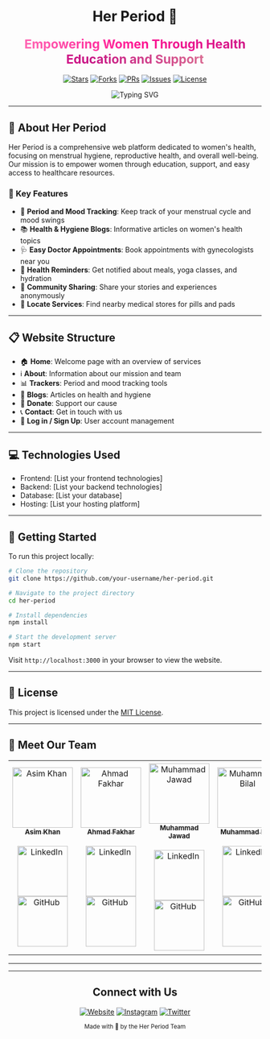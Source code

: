

<div align="center">



# Her Period 🌸

<h3>
  <span style="background: linear-gradient(45deg, #FF69B4, #FF1493, #C71585, #DB7093);
               -webkit-background-clip: text;
               -webkit-text-fill-color: transparent;
               font-size: 1.5em;
               font-weight: bold;">
    Empowering Women Through Health Education and Support
  </span>
</h3>

[![Stars](https://img.shields.io/github/stars/your-username/her-period?style=for-the-badge&logo=starship&color=pink&logoColor=white)](https://github.com/your-username/her-period/stargazers)
[![Forks](https://img.shields.io/github/forks/your-username/her-period?style=for-the-badge&logo=git&color=purple&logoColor=white)](https://github.com/your-username/her-period/network/members)
[![PRs](https://img.shields.io/github/issues-pr/your-username/her-period?style=for-the-badge&logo=github&color=rose&logoColor=white)](https://github.com/your-username/her-period/pulls)
[![Issues](https://img.shields.io/github/issues/your-username/her-period?style=for-the-badge&logo=codeigniter&color=hotpink&logoColor=white)](https://github.com/your-username/her-period/issues)
[![License](https://img.shields.io/github/license/your-username/her-period?style=for-the-badge&logo=molecule&color=deeppink&logoColor=white)](https://github.com/your-username/her-period/blob/master/LICENSE)

<p align="center">
  <img src="https://readme-typing-svg.herokuapp.com?font=Fira+Code&pause=1000&color=FF69B4&center=true&vCenter=true&width=435&lines=Empowering+Women's+Health;Tracking+Menstrual+Cycles;Providing+Health+Education;Connecting+with+Doctors" alt="Typing SVG" />
</p>

</div>

---

## 🚀 About Her Period

Her Period is a comprehensive web platform dedicated to women's health, focusing on menstrual hygiene, reproductive health, and overall well-being. Our mission is to empower women through education, support, and easy access to healthcare resources.

### 🌟 Key Features

- 📅 **Period and Mood Tracking**: Keep track of your menstrual cycle and mood swings
- 📚 **Health & Hygiene Blogs**: Informative articles on women's health topics
- 🩺 **Easy Doctor Appointments**: Book appointments with gynecologists near you
- 🔔 **Health Reminders**: Get notified about meals, yoga classes, and hydration
- 💬 **Community Sharing**: Share your stories and experiences anonymously
- 📍 **Locate Services**: Find nearby medical stores for pills and pads

---

## 📋 Website Structure

- 🏠 **Home**: Welcome page with an overview of services
- ℹ️ **About**: Information about our mission and team
- 📊 **Trackers**: Period and mood tracking tools
- 📰 **Blogs**: Articles on health and hygiene
- 💝 **Donate**: Support our cause
- 📞 **Contact**: Get in touch with us
- 🔐 **Log in / Sign Up**: User account management

---

## 💻 Technologies Used

- Frontend: [List your frontend technologies]
- Backend: [List your backend technologies]
- Database: [List your database]
- Hosting: [List your hosting platform]

---

## 🚀 Getting Started

To run this project locally:

```bash
# Clone the repository
git clone https://github.com/your-username/her-period.git

# Navigate to the project directory
cd her-period

# Install dependencies
npm install

# Start the development server
npm start
```

Visit `http://localhost:3000` in your browser to view the website.

---


## 📜 License

This project is licensed under the [MIT License](LICENSE).

---

## 👥 Meet Our Team

<table>
  <tr>
    <td align="center">
      <a href="https://www.linkedin.com/in/asim-khan-baloch/"><img src="https://github.com/Asimbaloch.png" width="120px;" alt="Asim Khan"/><br /><sub><b>Asim Khan</b><br></sub></a><br />
      <a href="https://www.linkedin.com/in/asim-khan-baloch/"><img src="https://img.shields.io/badge/LinkedIn-0077B5?style=for-the-badge&logo=linkedin&logoColor=white" alt="LinkedIn" width="100px"/></a>
      <a href="https://github.com/Asimbaloch"><img src="https://img.shields.io/badge/GitHub-100000?style=for-the-badge&logo=github&logoColor=white" alt="GitHub" width="100px"/></a>
    </td>
    <td align="center">
      <a href="https://www.linkedin.com/in/ahmad-fakhar-357742258/"><img src="https://github.com/Ahmad-Fakhar.png" width="120px;" alt="Ahmad Fakhar"/><br /><sub><b>Ahmad Fakhar</b><br></sub></a><br />
      <a href="https://www.linkedin.com/in/ahmad-fakhar-357742258/"><img src="https://img.shields.io/badge/LinkedIn-0077B5?style=for-the-badge&logo=linkedin&logoColor=white" alt="LinkedIn" width="100px"/></a>
      <a href="https://github.com/Ahmad-Fakhar"><img src="https://img.shields.io/badge/GitHub-100000?style=for-the-badge&logo=github&logoColor=white" alt="GitHub" width="100px"/></a>
    </td>
    <td align="center">
      <a href="https://www.linkedin.com/in/muhammad-jawad-86507b201"><img src="https://github.com/mj-awad17.png" width="120px;" alt="Muhammad Jawad"/><br /><sub><b>Muhammad Jawad</b><br></sub></a><br />
      <a href="https://www.linkedin.com/in/muhammad-jawad-86507b201"><img src="https://img.shields.io/badge/LinkedIn-0077B5?style=for-the-badge&logo=linkedin&logoColor=white" alt="LinkedIn" width="100px"/></a>
      <a href="https://github.com/mj-awad17"><img src="https://img.shields.io/badge/GitHub-100000?style=for-the-badge&logo=github&logoColor=white" alt="GitHub" width="100px"/></a>
    </td>
    <td align="center">
      <a href="https://www.linkedin.com/in/muhammad-bilal-a75782280/"><img src="https://github.com/bilal77511.png" width="120px;" alt="Muhammad Bilal"/><br /><sub><b>Muhammad Bilal</b><br></sub></a><br />
      <a href="https://www.linkedin.com/in/muhammad-bilal-a75782280/"><img src="https://img.shields.io/badge/LinkedIn-0077B5?style=for-the-badge&logo=linkedin&logoColor=white" alt="LinkedIn" width="100px"/></a>
      <a href="https://github.com/bilal77511"><img src="https://img.shields.io/badge/GitHub-100000?style=for-the-badge&logo=github&logoColor=white" alt="GitHub" width="100px"/></a>
    </td>
    <td align="center">
      <a href="https://www.linkedin.com/in/muhammad-ibrahim-qasmi-9876a1297/"><img src="https://github.com/muhammadibrahim313.png" width="120px;" alt="Muhammad Ibrahim"/><sub><br><b>Muhammad Ibrahim</b><br></sub></a><br />
      <a href="https://www.linkedin.com/in/muhammad-ibrahim-qasmi-9876a1297/"><img src="https://img.shields.io/badge/LinkedIn-0077B5?style=for-the-badge&logo=linkedin&logoColor=white" alt="LinkedIn" width="100px"/></a>
      <a href="https://github.com/muhammadibrahim313"><img src="https://img.shields.io/badge/GitHub-100000?style=for-the-badge&logo=github&logoColor=white" alt="GitHub" width="100px"/></a>
    </td>
    <td align="center">
      <a href="https://www.linkedin.com/in/tayyab-sajjad-156ab2267/"><img src="https://avatars.githubusercontent.com/u/124726671?v=4" width="120px;" alt="Tayyab Sajjad"/><sub><br><b>Tayyab Sajjad</b><br></sub></a><br />
      <a href="https://www.linkedin.com/in/tayyab-sajjad-156ab2267/"><img src="https://img.shields.io/badge/LinkedIn-0077B5?style=for-the-badge&logo=linkedin&logoColor=white" alt="LinkedIn" width="100px"/></a>
      <a href="https://github.com/devtayyabsajjad"><img src="https://img.shields.io/badge/GitHub-100000?style=for-the-badge&logo=github&logoColor=white" alt="GitHub" width="100px"/></a>
    </td>
  </tr>
</table>


---

---

<div align="center">

## Connect with Us

[![Website](https://img.shields.io/badge/Website-FF69B4?style=for-the-badge&logo=Google-chrome&logoColor=white)](https://www.herperiod.com)
[![Instagram](https://img.shields.io/badge/Instagram-E4405F?style=for-the-badge&logo=instagram&logoColor=white)](https://www.instagram.com/herperiod)
[![Twitter](https://img.shields.io/badge/Twitter-1DA1F2?style=for-the-badge&logo=twitter&logoColor=white)](https://twitter.com/HerPeriod)

<sub>Made with 💖 by the Her Period Team</sub>

</div>
